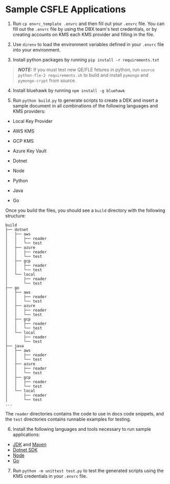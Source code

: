 # Sample CSFLE Applications

1. Run `cp envrc_template .envrc` and then fill out your `.envrc` file. You can fill out the `.envrc` file by using
   the DBX team's test credentials, or by creating accounts
   on KMS each KMS provider and filling in the file.

2. Use `direnv` to load the environment variables defined in your `.envrc` file into your environment.

3. Install python packages by running `pip install -r requirements.txt`

> **_NOTE:_** If you must test new QE/FLE fetures in python, run `source python-fle-2 requirements.sh` to build and install `pymongo` and `pymongo-crypt` from source.

4. Install bluehawk by running `npm install -g bluehawk`

5. Run `python build.py` to generate scripts to create a DEK and insert a sample document in all combinations of the following languages and KMS providers:

- Local Key Provider
- AWS KMS
- GCP KMS
- Azure Key Vault

- Dotnet
- Node
- Python
- Java
- Go

Once you build the files, you should see a `build` directory with the following structure:

```
build
├── dotnet
│   ├── aws
│   │   ├── reader
│   │   └── test
│   ├── azure
│   │   ├── reader
│   │   └── test
│   ├── gcp
│   │   ├── reader
│   │   └── test
│   └── local
│       ├── reader
│       └── test
├── go
│   ├── aws
│   │   ├── reader
│   │   └── test
│   ├── azure
│   │   ├── reader
│   │   └── test
│   ├── gcp
│   │   ├── reader
│   │   └── test
│   └── local
│       ├── reader
│       └── test
├── java
│   ├── aws
│   │   ├── reader
│   │   └── test
│   ├── azure
│   │   ├── reader
│   │   └── test
│   ├── gcp
│   │   ├── reader
│   │   └── test
│   └── local
│       ├── reader
│       └── test
...
```

The `reader` directories contains the code to use in docs code snippets, and the `test` directories contains runnable examples for testing.

6. Install the following languages and tools necessary
   to run sample applications:

- [JDK](https://dotnet.microsoft.com/en-us/download) and [Maven](https://maven.apache.org/download.cgi)
- [Dotnet SDK](https://dotnet.microsoft.com/en-us/download)
- [Node](https://nodejs.org/en/download/)
- [Go](https://go.dev/dl/)

7. Run `python -m unittest test.py` to test the generated scripts using the KMS credentials in your `.envrc` file.
